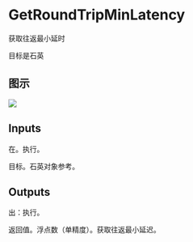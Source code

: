# GetRoundTripMinLatency

获取往返最小延时

目标是石英

## 图示

![]($-20221218-20324238.png)

## Inputs

在。执行。

目标。石英对象参考。  

## Outputs

出：执行。

返回值。浮点数（单精度）。获取往返最小延迟。
